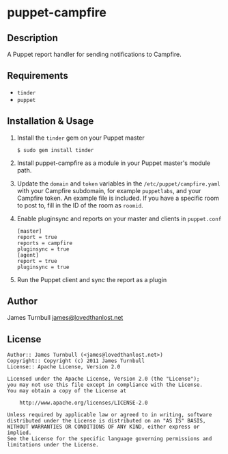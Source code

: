 puppet-campfire
===============

Description
-----------

A Puppet report handler for sending notifications to Campfire.

Requirements
------------

* `tinder`
* `puppet`

Installation & Usage
--------------------

1.  Install the `tinder` gem on your Puppet master

        $ sudo gem install tinder

2.  Install puppet-campfire as a module in your Puppet master's module
path.

3.  Update the `domain` and `token` variables in the
    `/etc/puppet/campfire.yaml` with your Campfire subdomain, for example
    `puppetlabs`, and your Campfire token. An example file is included.
    If you have a specific room to post to, fill in the ID of the room as
    `roomid`.

4.  Enable pluginsync and reports on your master and clients in `puppet.conf`

        [master]
        report = true
        reports = campfire
        pluginsync = true
        [agent]
        report = true
        pluginsync = true

5.  Run the Puppet client and sync the report as a plugin

Author
------

James Turnbull <james@lovedthanlost.net>

License
-------

    Author:: James Turnbull (<james@lovedthanlost.net>)
    Copyright:: Copyright (c) 2011 James Turnbull
    License:: Apache License, Version 2.0

    Licensed under the Apache License, Version 2.0 (the "License");
    you may not use this file except in compliance with the License.
    You may obtain a copy of the License at

        http://www.apache.org/licenses/LICENSE-2.0

    Unless required by applicable law or agreed to in writing, software
    distributed under the License is distributed on an "AS IS" BASIS,
    WITHOUT WARRANTIES OR CONDITIONS OF ANY KIND, either express or implied.
    See the License for the specific language governing permissions and
    limitations under the License.
